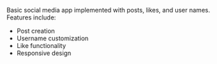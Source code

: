 Basic social media app implemented with posts, likes, and user names. Features include:
- Post creation
- Username customization
- Like functionality
- Responsive design
